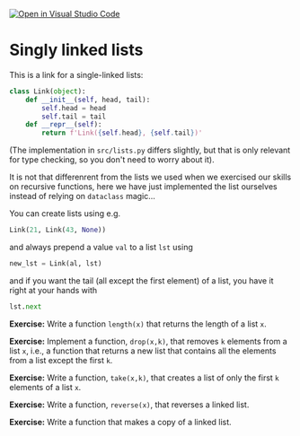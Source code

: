 [![Open in Visual Studio Code](https://classroom.github.com/assets/open-in-vscode-c66648af7eb3fe8bc4f294546bfd86ef473780cde1dea487d3c4ff354943c9ae.svg)](https://classroom.github.com/online_ide?assignment_repo_id=9377349&assignment_repo_type=AssignmentRepo)
# Singly linked lists

This is a link for a single-linked lists:

```python
class Link(object):
    def __init__(self, head, tail):
        self.head = head
        self.tail = tail
    def __repr__(self):
        return f'Link({self.head}, {self.tail})'
```

(The implementation in `src/lists.py` differs slightly, but that is only relevant for type checking, so you don't need to worry about it).

It is not that differenrent from the lists we used when we exercised our skills on recursive functions, here we have just implemented the list ourselves instead of relying on `dataclass` magic…

You can create lists using e.g.

```python
Link(21, Link(43, None))
```

and always prepend a value `val` to a list `lst` using 

```python
new_lst = Link(al, lst)
```

and if you want the tail (all except the first element) of a list, you have it right at your hands with

```python
lst.next
```

**Exercise:** Write a function `length(x)` that returns the length of a list `x`.

**Exercise:** Implement a function, `drop(x,k)`, that removes `k` elements from a list `x`, i.e., a function that returns a new list that contains all the elements from a list except the first `k`.

**Exercise:** Write a function, `take(x,k)`, that creates a list of only the first `k` elements of a list `x`.

**Exercise:** Write a function, `reverse(x)`, that reverses a linked list.

**Exercise:** Write a function that makes a copy of a linked list.
